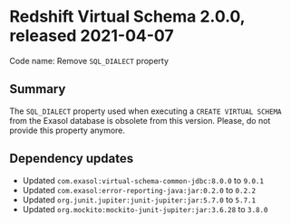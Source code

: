 # Redshift Virtual Schema 2.0.0, released 2021-04-07

Code name: Remove `SQL_DIALECT` property

## Summary

The `SQL_DIALECT` property used when executing a `CREATE VIRTUAL SCHEMA` from the Exasol database is obsolete from this version. Please, do not provide this property anymore.

## Dependency updates

* Updated `com.exasol:virtual-schema-common-jdbc:8.0.0` to `9.0.1`
* Updated `com.exasol:error-reporting-java:jar:0.2.0` to `0.2.2`
* Updated `org.junit.jupiter:junit-jupiter:jar:5.7.0` to `5.7.1`
* Updated `org.mockito:mockito-junit-jupiter:jar:3.6.28` to `3.8.0`
